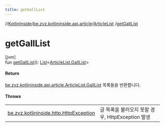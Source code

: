 ```yaml
---
title: getGallList
---
```

//[KotlinInside](../../../index.html)/[be.zvz.kotlininside.api.article](../index.html)/[ArticleList](index.html)
/[getGallList](get-gall-list.html)

# getGallList

[jvm]\
fun [getGallList](get-gall-list.html)(): [List](https://kotlinlang.org/api/latest/jvm/stdlib/kotlin.collections/-list/index.html)<[ArticleList.GallList](
-gall-list/index.html)>

#### Return

[be.zvz.kotlininside.api.article.ArticleList.GallList](-gall-list/index.html) 목록들을 반환합니다.

#### Throws

| | |
|---|---|
| [be.zvz.kotlininside.http.HttpException](../../be.zvz.kotlininside.http/-http-exception/index.html) | 글 목록을 불러오지 못할 경우, HttpException 발생 |



